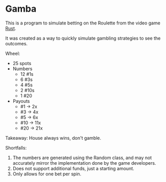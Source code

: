 # Gamba

This is a program to simulate betting on the Roulette from the video game [Rust](https://rust.facepunch.com/).

It was created as a way to quickly simulate gambling strategies to see the outcomes.

Wheel:
- 25 spots
- Numbers
  - 12  #1s
  -  6  #3s
  -  4  #5s
  -  2 #10s
  -  1 #20
-  Payouts
    -  #1  ->  2x
    -  #3  ->  4x
    -  #5  ->  6x
    -  #10 -> 11x
    -  #20 -> 21x

Takeaway: House always wins, don't gamble.

Shortfalls: 

1. The numbers are generated using the Random class, and may not accurately mirror the implementation done by the game developers.
2. Does not support additional funds, just a starting amount.
3. Only allows for one bet per spin.
